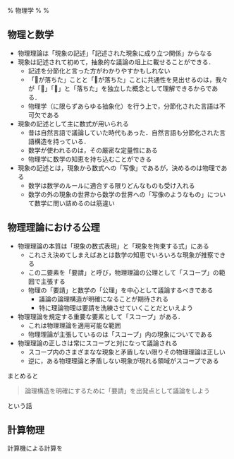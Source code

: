 % 物理学
%
%

## 物理と数学

- 物理理論は「現象の記述」「記述された現象に成り立つ関係」からなる
- 現象は記述されて初めて，抽象的な議論の俎上に載せることができる．
  - 記述を分節化と言った方がわかりやすかもしれない
  - 「🍎が落ちた」ことと「🍌が落ちた」ことに共通性を見出せるのは，我々が「🍎」「🍌」と「落ちた」を独立した概念として理解できるからである．
  - 物理学（に限らずあらゆる抽象化）を行う上で，分節化された言語は不可欠である
- 現象の記述として主に数式が用いられる
  - 昔は自然言語で議論していた時代もあった．自然言語も分節化された言語構造を持っている．
  - 数学が使われるのは，その厳密な定量性にある
  - 物理学に数学の知恵を持ち込むことができる
- 現象の記述とは，現象から数式への「写像」であるが，決めるのは物理である
  - 数学は数学のルールに適合する限りどんなものも受け入れる
  - 数学の外の現象の世界から数学の世界への「写像のようなもの」について数学に問い詰めるのは筋違い

## 物理理論における公理

- 物理理論の本質は「現象の数式表現」と「現象を拘束する式」にある
  - これさえ決めてしまえばあとは数学の知恵でいろいろな現象が推察できる
  - この二要素を「要請」と呼び，物理理論の公理として「スコープ」の範囲で主張する
  - 物理の「要請」と数学の「公理」を中心として議論するべきである
    - 議論の論理構造が明確になることが期待される
    - 特に理論物理は要請を洗練させていくことだといえよう
- 物理理論を規定する重要な要素として「スコープ」がある． 
  - これは物理理論を適用可能な範囲
  - 物理理論が主張しているのは「スコープ」内の現象についてである
- 物理理論の正しさは常にスコープと対になって議論される
  - スコープ内のさまざまなな現象と矛盾しない限りその物理理論は正しい
  - 逆に，ある物理理論と矛盾しない現象が現れる領域がスコープである

まとめると

> 論理構造を明確にするために「要請」を出発点として議論をしよう

という話


## 計算物理

計算機による計算を

